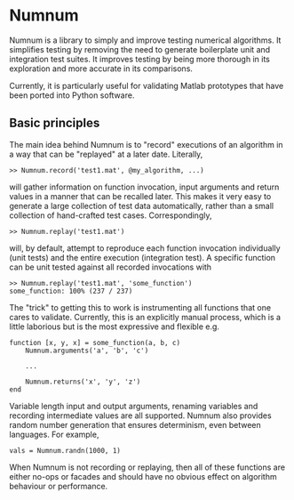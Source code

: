 # Numnum

Numnum is a library to simply and improve testing numerical algorithms. It simplifies testing by removing the need to generate boilerplate unit and integration test suites. It improves testing by being more thorough in its exploration and more accurate in its comparisons. 

Currently, it is particularly useful for validating Matlab prototypes that have been ported into Python software.

## Basic principles

The main idea behind Numnum is to "record" executions of an algorithm in a way that can be "replayed" at a later date. Literally,

	>> Numnum.record('test1.mat', @my_algorithm, ...)

will gather information on function invocation, input arguments and return values in a manner that can be recalled later. This makes it very easy to generate a large collection of test data automatically, rather than a small collection of hand-crafted test cases. Correspondingly,

	>> Numnum.replay('test1.mat')

will, by default, attempt to reproduce each function invocation individually (unit tests) and the entire execution (integration test). A specific function can be unit tested against all recorded invocations with

	>> Numnum.replay('test1.mat', 'some_function')
	some_function: 100% (237 / 237)

The "trick" to getting this to work is instrumenting all functions that one cares to validate. Currently, this is an explicitly manual process, which is a little laborious but is the most expressive and flexible e.g.

	function [x, y, x] = some_function(a, b, c)
		Numnum.arguments('a', 'b', 'c')

		...

		Numnum.returns('x', 'y', 'z')
	end

Variable length input and output arguments, renaming variables and recording intermediate values are all supported. Numnum also provides random number generation that ensures determinism, even between languages. For example,

	vals = Numnum.randn(1000, 1)

When Numnum is not recording or replaying, then all of these functions are either no-ops or facades and should have no obvious effect on algorithm behaviour or performance.

